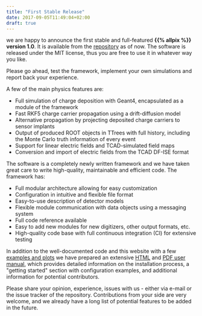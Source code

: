 ```yaml
---
title: "First Stable Release"
date: 2017-09-05T11:49:04+02:00
draft: true
---
```


we are happy to announce the first stable and full-featured **{{% allpix %}} version 1.0**. It is available from the [repository](https://gitlab.cern.ch/simonspa/allpix-squared/) as of now. The software is released under the MIT license, thus you are free to use it in whatever way you like.

Please go ahead, test the framework, implement your own simulations and report back your experience.

A few of the main physics features are:

* Full simulation of charge deposition with Geant4, encapsulated as a module of the framework
* Fast RKF5 charge carrier propagation using a drift-diffusion model
* Alternative propagation by projecting deposited charge carriers to sensor implants
* Output of produced ROOT objects in TTrees with full history, including the Monte Carlo truth information of every event
* Support for linear electric fields and TCAD-simulated field maps
* Conversion and import of electric fields from the TCAD DF-ISE format

The software is a completely newly written framework and we have taken great care to write high-quality, maintainable and efficient code. The framework has:

* Full modular architecture allowing for easy customization
* Configuration in intuitive and flexible file format
* Easy-to-use description of detector models
* Flexible module communication with data objects using a messaging system
* Full code reference available
* Easy to add new modules for new digitizers, other output formats, etc.
* High-quality code base with full continuous integration (CI) for extensive testing

In addition to the well-documented code and this website with a few [examples and plots](/page/screenshots/) we have prepared an extensive [HTML](/usermanual/allpix-manual.html) and [PDF user manual](/usermanual/allpix-manual.pdf), which provides detailed information on the installation process, a "getting started" section with configuration examples, and additional information for potential contributors.

Please share your opinion, experience, issues with us - either via e-mail or the issue tracker of the repository. Contributions from your side are very welcome, and we already have a long list of potential features to be added in the future.

